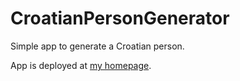 # CroatianPersonGenerator
Simple app to generate a Croatian person.

App is deployed at [my homepage](https://www.mislav-bozicevic.iz.hr/person/index.html).
